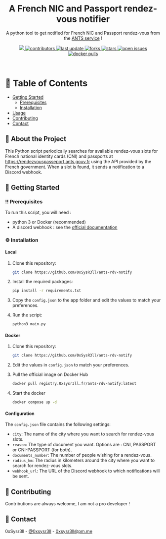 
<div align="center">

<!--  <img src="assets/logo.png" alt="logo" width="200" height="auto" />-->
  <h1>A French NIC and Passport rendez-vous notifier</h1>
  
  <p>
    A python tool to get notified for French NIC and Passport rendez-vous from the <a href="https://rendezvouspasseport.ants.gouv.fr">ANTS service</a> !
  </p>
  
  
<!-- Badges -->
<p>
  <a href="https://www.python.org/downloads/release/python-3108/">
    <img src="https://img.shields.io/badge/python-3.10.8-blue.svg">
  </a>
  <a href="https://github.com/0xsysr3ll/ants-rdv-notify/graphs/contributors">
    <img src="https://img.shields.io/github/contributors/0xsysr3ll/ants-rdv-notify" alt="contributors" />
  </a>
  <a href="">
    <img src="https://img.shields.io/github/last-commit/0xsysr3ll/ants-rdv-notify" alt="last update" />
  </a>
  <a href="https://github.com/0xsysr3ll/ants-rdv-notify/network/members">
    <img src="https://img.shields.io/github/forks/0xsysr3ll/ants-rdv-notify" alt="forks" />
  </a>
  <a href="https://github.com/0xsysr3ll/ants-rdv-notify/stargazers">
    <img src="https://img.shields.io/github/stars/0xsysr3ll/ants-rdv-notify" alt="stars" />
  </a>
  <a href="https://github.com/0xsysr3ll/ants-rdv-notify/issues/">
    <img src="https://img.shields.io/github/issues/0xsysr3ll/ants-rdv-notify" alt="open issues" />
  </a>
  <a href="https://hub.docker.com/r/0xsysr3ll/ants-rdv-notify">
    <img src="https://img.shields.io/docker/pulls/0xsysr3ll/ants-rdv-notify" alt="docker pulls" />
  </a>
</p>
 
</div>

<br />

<!-- Table of Contents -->
# :notebook_with_decorative_cover: Table of Contents

- [Getting Started](#toolbox-getting-started)
  * [Prerequisites](#bangbang-prerequisites)
  * [Installation](#gear-installation)
- [Usage](#eyes-usage)
- [Contributing](#wave-contributing)
- [Contact](#handshake-contact)

  

<!-- About the Project -->
## :star2: About the Project

This Python script periodically searches for available rendez-vous slots for French national identity cards (CNI) and passports at https://rendezvouspasseport.ants.gouv.fr using the API provided by the French government. When a slot is found, it sends a notification to a Discord webhook.

<!-- Getting Started -->
## :toolbox: Getting Started

<!-- Prerequisites -->
### :bangbang: Prerequisites

To run this script, you will need :
- python 3 or Docker (recommended)
- A discord webhook : see the [official documentation](https://support.discord.com/hc/en-us/articles/228383668-Intro-to-Webhooks)


<!-- Installation -->
### :gear: Installation

#### Local
1. Clone this repository:
    ```bash
    git clone https://github.com/0xSysR3ll/ants-rdv-notify
    ```

2. Install the required packages:
    ```bash
    pip install -r requirements.txt
    ```

3. Copy the `config.json` to the app folder and edit the values to match your preferences.

4. Run the script:
    ```bash
    python3 main.py
    ```

#### Docker

1. Clone this repository:
    ```bash
    git clone https://github.com/0xSysR3ll/ants-rdv-notify
    ```

2. Edit the values in `config.json` to match your preferences.

3. Pull the official image on Docker Hub
    ```bash
    docker pull registry.0xsysr3ll.fr/ants-rdv-notify:latest
    ```
4. Start the docker
    ```bash
    docker compose up -d
    ```

#### Configuration

The `config.json` file contains the following settings:

- `city`: The name of the city where you want to search for rendez-vous slots.
- `reason`: The type of document you want. Options are : CNI, PASSPORT or CNI-PASSPORT (for both).
- `documents_number`: The number of people wishing for a rendez-vous.
- `radius_km`: The radius in kilometers around the city where you want to search for rendez-vous slots.
- `webhook_url`: The URL of the Discord webhook to which notifications will be sent.

<!-- Contributing -->
## :wave: Contributing

Contributions are always welcome, I am not a pro developer !

<!-- Contact -->
## :handshake: Contact

0xSysr3ll - [@0xsysr3ll](https://twitter.com/0xsysr3ll) - 0xsysr3ll@pm.me
